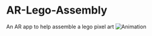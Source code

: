 # AR-Lego-Assembly
An AR app to help assemble a lego pixel art
![Animation](https://github.com/xduwzh/AR-Lego-Assembly/blob/main/Demo.gif)
